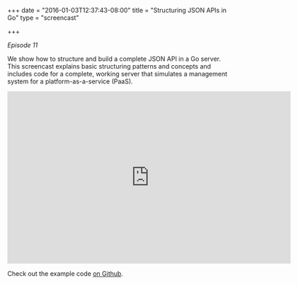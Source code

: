 +++
date = "2016-01-03T12:37:43-08:00"
title = "Structuring JSON APIs in Go"
type = "screencast"

+++

_Episode 11_

We show how to structure and build a complete JSON API in a Go server. This screencast explains basic structuring patterns and concepts and includes code for a complete, working server that simulates a management system for a platform-as-a-service (PaaS).
<!--more-->

<iframe
  class="ytplayer"
  type="text/html"
  width="640"
  height="390"
  src="http://www.youtube.com/embed/xRF0xdouqT8?autoplay=0&origin=http://example.com"
  frameborder="0"
></iframe>

Check out the example code [on Github](https://github.com/arschles/go-in-5-minutes/tree/master/episode11).

